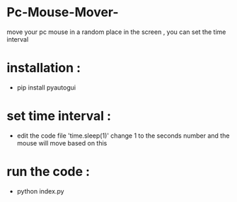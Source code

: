 # Pc-Mouse-Mover-
move your pc mouse in a random place in the screen , you can set the time interval 


# installation :
  - pip install pyautogui

# set time interval :
  - edit the code file 'time.sleep(1)' change 1 to the seconds number and the mouse will move based on this 

# run the code : 
  - python index.py 
